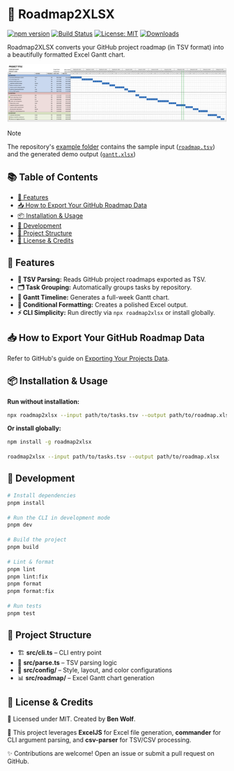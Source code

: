 # 📌 Roadmap2XLSX <!-- omit in toc -->

[![npm version](https://img.shields.io/npm/v/roadmap2xlsx.svg)](https://www.npmjs.com/package/roadmap2xlsx)
[![Build Status](https://github.com/imbenwolf/roadmap2xlsx/actions/workflows/ci-cd.yaml/badge.svg)](https://github.com/imbenwolf/roadmap2xlsx/actions/workflows/ci-cd.yaml)
[![License: MIT](https://img.shields.io/badge/License-MIT-yellow.svg)](LICENSE)
[![Downloads](https://img.shields.io/npm/dm/roadmap2xlsx.svg)](https://www.npmjs.com/package/roadmap2xlsx)

Roadmap2XLSX converts your GitHub project roadmap (in TSV format) into a beautifully formatted Excel Gantt chart.

![Example Gantt Excel](./example/gantt.png)

> [!NOTE]
> The repository's [example folder](./example/) contains the sample input ([`roadmap.tsv`](./example/roadmap.tsv)) and the generated demo output ([`gantt.xlsx`](./example/gantt.xlsx))

## 📚 Table of Contents <!-- omit in toc -->

- [🚀 Features](#-features)
- [📥 How to Export Your GitHub Roadmap Data](#-how-to-export-your-github-roadmap-data)
- [📦 Installation \& Usage](#-installation--usage)
- [🔧 Development](#-development)
- [📁 Project Structure](#-project-structure)
- [📜 License \& Credits](#-license--credits)

## 🚀 Features

- **📝 TSV Parsing:** Reads GitHub project roadmaps exported as TSV.
- **🗂️ Task Grouping:** Automatically groups tasks by repository.
- **📆 Gantt Timeline:** Generates a full-week Gantt chart.
- **🎨 Conditional Formatting:** Creates a polished Excel output.
- **⚡ CLI Simplicity:** Run directly via `npx roadmap2xlsx` or install globally.

## 📥 How to Export Your GitHub Roadmap Data

Refer to GitHub's guide on [Exporting Your Projects Data](https://docs.github.com/en/issues/planning-and-tracking-with-projects/managing-your-project/exporting-your-projects-data).

## 📦 Installation & Usage

**Run without installation:**

```sh
npx roadmap2xlsx --input path/to/tasks.tsv --output path/to/roadmap.xlsx
```

**Or install globally:**

```sh
npm install -g roadmap2xlsx

roadmap2xlsx --input path/to/tasks.tsv --output path/to/roadmap.xlsx
```

## 🔧 Development

```sh
# Install dependencies
pnpm install

# Run the CLI in development mode
pnpm dev

# Build the project
pnpm build

# Lint & format
pnpm lint
pnpm lint:fix
pnpm format
pnpm format:fix

# Run tests
pnpm test
```

## 📁 Project Structure

- 🏗️ **src/cli.ts** – CLI entry point
- 📄 **src/parse.ts** – TSV parsing logic
- 📏 **src/config/** – Style, layout, and color configurations
- 📊 **src/roadmap/** – Excel Gantt chart generation

## 📜 License & Credits

📝 Licensed under MIT. Created by **Ben Wolf**.

🙏 This project leverages **ExcelJS** for Excel file generation, **commander** for CLI argument parsing, and **csv-parser** for TSV/CSV processing.

✨ Contributions are welcome! Open an issue or submit a pull request on GitHub.
